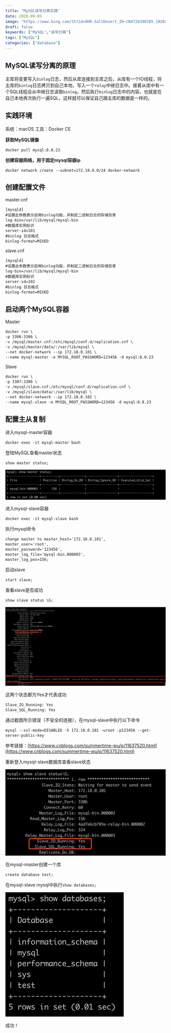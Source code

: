 ```yaml
---
title: "MySQL读写分离实践"
date: 2020-09-05
image: "https://www.bing.com/th?id=OHR.SaltDesert_ZH-CN4728398785_1920x1080.jpg&rf=LaDigue_1920x1080.jpg&pid=hp"
draft: false
keywords: ["MySQL","读写分离"]
tags: ["MySQL"]
categories: ["database"]
---
```


## MySQL读写分离的原理

主库将变更写入`binlog`日志，然后从库连接到主库之后，从库有一个IO线程，将主库的`binlog`日志拷贝到自己本地，写入一个`relay`中继日志中。接着从库中有一个SQL线程会从中继日志读取`binlog`，然后执行`binlog`日志中的内容，也就是在自己本地再次执行一遍SQL，这样就可以保证自己跟主库的数据是一样的。

## 实践环境

系统：macOS
工具：Docker CE

**获取MySQL镜像**

```shell
docker pull mysql:8.0.23
```

**创建容器网络，用于固定mysql容器ip**

```shell
docker network create --subnet=172.18.0.0/24 docker-network
```

## 创建配置文件

master.cnf

```
[mysqld]
#设置此参数表示启用binlog功能，并制定二进制日志的存储目录
log-bin=/var/lib/mysql/mysql-bin
#数据库实例标识
server-id=101
#binlog 日志格式
binlog-format=MIXED
```

slave.cnf

```
[mysqld]
#设置此参数表示启用binlog功能，并制定二进制日志的存储目录
log-bin=/var/lib/mysql/mysql-bin
#数据库实例标识
server-id=102
#binlog 日志格式
binlog-format=MIXED
```

## 启动两个MySQL容器

Master

```shell
docker run \
-p 3306:3306 \
-v /mysql/master.cnf:/etc/mysql/conf.d/replication.cnf \
-v /mysql/master/data/:/var/lib/mysql \
--net docker-network --ip 172.18.0.101 \
--name mysql-master -e MYSQL_ROOT_PASSWORD=123456 -d mysql:8.0.23
```

Slave

```shell
docker run \
-p 3307:3306 \
-v /mysql/slave.cnf:/etc/mysql/conf.d/replication.cnf \
-v /mysql/slave/data/:/var/lib/mysql \
--net docker-network --ip 172.18.0.102 \
--name mysql-slave -e MYSQL_ROOT_PASSWORD=123456 -d mysql:8.0.23
```

## 配置主从复制

进入mysql-master容器

```shell
docker exec -it mysql-master bash
```

登陆MySQL查看master状态

```shell
show master status;
```

![](index-20221110.png)

进入mysql-slave容器

```shell
docker exec -it mysql-slave bash
```

执行mysql命令

```mysql
change master to master_host='172.18.0.101',
master_user='root',
master_password='123456',
master_log_file='mysql-bin.000003',
master_log_pos=156;
```

启动slave

```mysql
start slave;
```

查看slave是否成功

```mysql
show slave status \G;
```

![](index-20221110-1.png)

这两个状态都为Yes才代表成功

```mysql
Slave_IO_Running: Yes 
Slave_SQL_Running: Yes 
```

通过截图所示错误（不安全的连接），在mysql-slave中执行以下命令

```
mysql --ssl-mode=DISABLED -h 172.18.0.101 -uroot -p123456 --get-server-public-key
```

参考链接：[https://www.cnblogs.com/summertime-wu/p/11637520.html](https://www.cnblogs.com/summertime-wu/p/11637520.html)

重新登入mysql-slave数据库查看slave状态

![](index-20221110-2.png)

在mysql-master创建一个库

```mysql
create database test;
```

在mysql-slave mysql中执行`show databases;`

![](index-20221110-3.png)

成功！